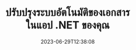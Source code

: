 ---
############################# Static ##########################
layout: "landing"
date: 2023-06-29T12:38:08
draft: false

lang: th
product: "Total"
product_tag: "total"
platform: ".NET"
platform_tag: "net"

############################# Drop-down ############################
supported_platforms:
  items:
    # supported_platforms loop
    - title: ".NET"
      tag: "net"
    # supported_platforms loop
    - title: "Java"
      tag: "java"
      
############################# Head ############################
head_title: "ไลบรารีการทำงานอัตโนมัติของเอกสารแบบครบวงจรสำหรับแอปพลิเคชัน .NET"
head_description: "GroupDocs.Total สำหรับ .NET คือชุด API การทำงานอัตโนมัติของเอกสารแบบครบวงจรสำหรับนักพัฒนา .NET โดยมีชุดเครื่องมือที่ครอบคลุมสำหรับการทำงานกับรูปแบบเอกสารที่หลากหลาย รวมถึง PDF, Word, Excel, รูปภาพ, HTML, ไดอะแกรม และอื่นๆ ."

############################# Header ##########################
title: "ปรับปรุงระบบอัตโนมัติของเอกสาร<br>ในแอป .NET ของคุณ"
description: "ปลดล็อกระบบอัตโนมัติของเอกสาร: แปลง ดูและเปรียบเทียบ แก้ไขและเซ็นชื่อระหว่างรูปแบบมากกว่า 200 รูปแบบได้อย่างง่ายดาย"
words:
  for: "for"

actions:
  main: "ดาวน์โหลด NuGet ฟรี"
  main_link: "https://www.nuget.org/packages/GroupDocs.Total"
  alt: "การออกใบอนุญาต"
  alt_link: "https://purchase.groupdocs.com/pricing/total/net"
  title: "พร้อมที่จะเริ่มต้นหรือยัง?"
  description: "ลองใช้คุณสมบัติ GroupDocs.Total ฟรีหรือขอใบอนุญาต"

release:
  title: "เวอร์ชัน {0} เปิดตัวแล้ว"
  notes: "ดูว่ามีอะไรใหม่"
  downloads: "ดาวน์โหลด"
  link: "https://releases.groupdocs.com/total/net/release-notes/latest/"

code:
  title: "ผสานและดูไฟล์ Word ใน C #"
  more: "ตัวอย่างเพิ่มเติม"
  more_link: "https://github.com/groupdocs-total/GroupDocs.Total-for-.NET"
  install: "dotnet add package GroupDocs.Total"
  content: |
    ```csharp {style=abap} 
    // โหลดไฟล์ DOCX ต้นฉบับ
    using (Merger merger = new Merger("sample1.docx"))
    {
        // เพิ่มไฟล์ DOCX อื่นเพื่อรวม
        merger.Join("sample2.docx");

        // รวมไฟล์ DOCX และบันทึกผลลัพธ์
        merger.Save("merged.docx");
    }

    // โหลดไฟล์ DOCX ที่ผสานแล้วลงในโปรแกรมดู
    using (var viewer = new Viewer("merged.docx"))
    {
        // ตั้งค่าตัวเลือก HTML เอาต์พุต หนึ่งไฟล์ต่อหน้า
        var viewOptions = 
        HtmlViewOptions.ForEmbeddedResources("page{0}.html");
        
        // เรนเดอร์ DOCX เป็น HTML ด้วยทรัพยากรที่ฝังอยู่        
        viewer.View(viewOptions);
    }
    ```

############################# Overview ############################
overview:
  enable: true
  title: "GroupDocs.Total ได้อย่างรวดเร็ว"
  description: "ทำให้การดูไฟล์ แปลง แก้ไข เปรียบเทียบ ค้นหา ใส่ลายน้ำ และเวิร์กโฟลว์อื่นๆ ในแอปพลิเคชัน .NET เป็นแบบอัตโนมัติ"
  features:
    # feature loop
    - title: "รวมพลังของผลิตภัณฑ์ GroupDocs หลายรายการไว้ในโซลูชันเดียวที่ครอบคลุม"
      content: | 
        คุณสามารถใช้คุณลักษณะของผลิตภัณฑ์ GroupDocs ต่างๆ เพื่อสร้างแนวทางที่ปรับแต่งให้ตรงตามความต้องการเฉพาะของคุณได้
        <br><br>
        ตัวอย่างเช่น คุณสามารถแปลงไฟล์ Word เป็น PDF แล้วเพิ่มลายเซ็นดิจิทัลได้ หรือเติมข้อมูลเทมเพลตเอกสารจากฐานข้อมูล หรือแยกข้อความจากรูปภาพแล้วแปลเป็นภาษาอื่น
        <br><br>
        ความเป็นไปได้ไม่มีที่สิ้นสุด!
          
    # feature loop
    - title: "ฝึกฝนความหลากหลายของรูปแบบไฟล์"
      content: "GroupDocs.Total สำหรับ .NET ปลดล็อกความเข้ากันได้กับรูปแบบไฟล์มากกว่า 200 รูปแบบ ช่วยให้คุณสามารถประมวลผลเอกสารประเภทยอดนิยมทุกประเภท ตั้งแต่รูปแบบ Office เช่น Word และ Excel ไปจนถึงรูปภาพ โค้ด และไฟล์ที่เข้ารหัส เราช่วยคุณได้"

    # feature loop
    - title: "การสนับสนุนข้ามแพลตฟอร์ม"
      content: "ปลดปล่อยตัวเองจากข้อจำกัดของแพลตฟอร์ม GroupDocs.Total มีความเข้ากันได้ข้ามแพลตฟอร์ม ช่วยให้คุณสามารถมอบประสิทธิภาพและความพร้อมใช้งานของโซลูชันที่เหมาะสมที่สุดแก่ผู้ใช้บนระบบใดๆ ที่สามารถติดตั้ง .NET ได้"

############################# Platforms ############################
platforms:
  enable: true
  title: "ความเป็นอิสระของแพลตฟอร์ม"
  description: "GroupDocs.Total สำหรับ .NET รองรับระบบปฏิบัติการ เฟรมเวิร์ก และตัวจัดการแพ็คเกจต่อไปนี้"
  items:
    # platform loop
    - title: "Amazon"
      image: "amazon"
    # platform loop
    - title: "Docker"
      image: "docker"
    # platform loop
    - title: "Azure"
      image: "azure"
    # platform loop
    - title: "VS Code"
      image: "vs_code"
    # platform loop
    - title: "ReSharper"
      image: "resharper"
    # platform loop
    - title: "macOS"
      image: "finder"
    # platform loop
    - title: "Linux"
      image: "linux"
    # platform loop
    - title: "NuGet"
      image: "nuget"

############################# File formats ############################
formats:
  enable: true
  title: "รูปแบบไฟล์ที่รองรับ"
  description: |
    GroupDocs.Total สำหรับ .NET รองรับการดำเนินการกับ [รูปแบบไฟล์](https://docs.groupdocs.com/total/net/supported-document-formats/) ต่อไปนี้
  groups:
    # group loop
    - color: "green"
      content: |
        ### Microsoft Office, OpenDocument และรูปแบบข้อความ
        * **Word:** DOC, DOCX, DOCM, DOT, DOTX, DOTM, RTF, TXT
        * **Excel:** XLS, XLSX, XLSM, XLSB, XLTM, XLT, XLTM, XLTX
        * **PowerPoint:** PPT, PPTX, PPS, PPSX, PPSM, POT, POTM, POTX, PPTM        
        * **Project:** MPP, MPT, MPX
        * **Outlook:** MSG, EML, EMLX, PST, OST
        * **OneNote:** ONE
        * **OpenDocument:** ODT, OTT, ODS, ODP, OTP, OTS, ODG
        * **Fixed Page Layout:** PDF, TEX, XPS, OXPS
        * **e-Books:** EPUB, MOBI, DjVu
        * **Delimiter-Separated Values:** CSV, TSV
    # group loop
    - color: "blue"
      content: |
        ### รูปภาพ กราฟิก และไดอะแกรม
        * **ภาพแรสเตอร์:** BMP, GIF, JPG, PNG, TIFF, WebP, DNG, DIB, Jpeg2000 family
        * **Windows Icon:** ICO
        * **Scalable Vector Graphics:** SVG, CDR, CMX, IGS, SVGZ        
        * **Adobe Photoshop:** PSD, PSB        
        * **Stereo Lithography (3D Printing):** STL        
        * **Medical Imaging:** DICOM
        * **Plotter Documents:** PLT, HPG
        * **Autodesk Design Web Formats:** DWF, DWG
        * **AutoCAD Drawing:** DWT, IFC, STL, CF2        
      # group loop
    - color: "red"
      content: |
        ### อื่น        
        * **เว็บ:** HTML, MHT, MHTML, XML
        * **Metafile:** WMF, EMF, CGM, EMZ, WMZ
        * **Visio:** VSD, VDX, VSS, VSSX, VSX, VST, VSTX, VTX, VSDX, VDW, VSTM, VSSM, VSDM
        * **Project:** MPP, MPT, MPX
        * **PostScript:** PS, EPS
        * **หอจดหมายเหตุ:** ZIP, TAR, BZ2, GZ, RAR, RAR5
        * **อื่น:** VCF, VCARD, NUMBERS, NSF, OBJ
        * **C/C++/C# Files:** C, CC, C# , CPP, CXX, CS, H, HH, M, MM
        * **Java/JavaScript Files:** JAVA, JS, JSON, PROPERTIES

############################# Features ############################
features:
  enable: true
  title: "GroupDocs.Total คุณสมบัติทั้งหมด"
  description: "จัดการ เรนเดอร์ และแปลง PDF และเอกสาร Office อย่างครอบคลุม"

  items:
    # feature loop
    - icon: "viewer"
      title: "การดูไฟล์ที่กว้างขวาง"
      content: "การดูเอกสารที่ครอบคลุมมากกว่า 180 รูปแบบ รวมถึง HTML, รูปภาพ และ PDF"

    # feature loop
    - icon: "conversion"
      title: "การแปลงรูปแบบ"
      content: "การแปลงเอกสารรูปแบบต่างๆ ได้อย่างราบรื่นโดยไม่ต้องใช้เครื่องมือภายนอก"

    # feature loop
    - icon: "annotation"
      title: "คำอธิบายประกอบแบบโต้ตอบ"
      content: "ความสามารถในการใส่คำอธิบายประกอบขั้นสูงสำหรับองค์ประกอบข้อความและรูปภาพภายในเอกสาร"

    # feature loop
    - icon: "comparison"
      title: "การเปรียบเทียบเนื้อหา"
      content: "การเปรียบเทียบเอกสารที่แม่นยำ เน้นความแตกต่างในเนื้อหาและรูปแบบ"

    # feature loop
    - icon: "signature"
      title: "ความยืดหยุ่นของลายเซ็น"
      content: "ตัวเลือกลายเซ็นที่หลากหลาย รวมถึงข้อความ รูปภาพ และลายเซ็นดิจิทัล"

    # feature loop
    - icon: "assembly"
      title: "การสร้างเอกสารตามเทมเพลต"
      content: "การสร้างเอกสารอัตโนมัติจากเทมเพลตและแหล่งข้อมูลภายนอก"

    # feature loop
    - icon: "metadata"
      title: "การจัดการข้อมูลเมตา"
      content: "การเข้าถึงและการจัดการข้อมูลเมตาที่แข็งแกร่งเพื่อการควบคุมเอกสารที่ได้รับการปรับปรุง"

    # feature loop
    - icon: "search"
      title: "การค้นหาขั้นสูง"
      content: "ฟังก์ชันการค้นหาอันทรงพลังพร้อมรองรับอัลกอริธึมคลุมเครือและคำพ้องความหมาย"

    # feature loop
    - icon: "watermark"
      title: "การควบคุมลายน้ำ"
      content: "การจัดการลายน้ำเอกสารที่ง่ายดาย นำเสนอคุณสมบัติการปรับแต่งและการดึงข้อมูล"

############################# Code samples ############################
code_samples:
  enable: true
  title: "ตัวอย่างโค้ด"
  description: "สถานการณ์จริงบางประการของ GroupDocs.Total สำหรับการใช้งาน .NET"
  items:
    # code sample loop
    - title: "รักษาความปลอดภัยและจัดระเบียบสัญญา: ใส่ลายน้ำและจัดการข้อมูลเมตาในไฟล์ DOCX"
      content: |
        ปกป้องและจัดระเบียบเอกสาร Word ของคุณอย่างมีประสิทธิภาพด้วยตัวอย่างโค้ดที่ครอบคลุมนี้ ตัวอย่างด้านล่างนี้ช่วยให้คุณสามารถใช้ลายน้ำและการจัดการข้อมูลเมตาที่มีประสิทธิภาพภายในขั้นตอนการทำงานของสัญญาของคุณเพื่อเพิ่มความปลอดภัยและการจัดการข้อมูล มันแสดงให้เห็นถึงวิธีการ: <br><br>
        <b>ใช้ลายน้ำแบบกำหนดเอง:</b> เพิ่มลายน้ำ 'ร่างสัญญา' ที่โดดเด่นลงในเอกสารเพื่อให้มองเห็นได้ชัดเจนและปกป้อง [ปรับแต่งลายน้ำ](https://docs.groupdocs.com/watermark/net/basic-usage/customize/) พร้อมตัวเลือกแบบอักษร สี ความทึบ และการจัดตำแหน่ง <br><br>
        <b>ปรับปรุงข้อมูลเมตา:</b> [แก้ไขข้อมูลเมตาของเอกสาร](https://docs.groupdocs.com/metadata/net/working-with-metadata-in-wordprocessing-documents/) ได้อย่างง่ายดายเพื่อรวมรายละเอียดที่สำคัญ เช่น ผู้แต่ง เวลาในการสร้าง บริษัท หมวดหมู่ และคำหลัก เพื่อการจัดระเบียบและการค้นหาที่ดีขึ้น
       
        {{< landing/code title="C#">}}
        ```csharp {style=abap}  
        using GroupDocs.Metadata;
        using GroupDocs.Watermark;
        using GroupDocs.Watermark.Common;
        using GroupDocs.Watermark.Watermarks;
        
        // โหลดเอกสารของคุณลงในลายน้ำ
        using (Watermarker watermarker = new Watermarker("contract.docx"))
        {
            // ตั้งค่าข้อความและแบบอักษรที่ต้องการสำหรับลายน้ำ
            TextWatermark watermark = new TextWatermark("Contract Draft", new Font("Arial", 60, FontStyle.Bold));
            
            // เลือกสีแบบอักษรและความทึบของข้อความ การหมุน และการจัดแนว
            watermark.ForegroundColor = Color.DarkGreen;
            watermark.Opacity = 0.5;
            watermark.HorizontalAlignment = HorizontalAlignment.Center;
            watermark.VerticalAlignment = VerticalAlignment.Center;
            
            // ใช้ลายน้ำ
            watermarker.Add(watermark);
            
            // บันทึกเอกสารผลลัพธ์
            watermarker.Save("watermarked-contract.docx");
        }

        using (Metadata metadata = new Metadata("watermarked-contract.docx"))
        {
          var root = metadata.GetRootPackage<WordProcessingRootPackage>();

          // อัปเดตคุณสมบัติข้อมูลเมตาของเอกสาร
          root.DocumentProperties.Author = "Name Surname";
          root.DocumentProperties.CreatedTime = DateTime.Now;
          root.DocumentProperties.Company = "Company Name";
          root.DocumentProperties.Category = "Work materials";
          root.DocumentProperties.Keywords = "contract, watermarked";

          // บันทึกเอกสารด้วยข้อมูลเมตาที่อัปเดต
          metadata.Save("contract-final.docx");
        }        
        ```
        {{< /landing/code >}}
    # code sample loop
    - title: "การเรียบเรียงเอกสารที่คล่องตัว"
      content: |
        <b>สถานการณ์:</b> สำนักงานกฎหมายขนาดใหญ่มักประมวลผลเอกสารที่หลากหลายซึ่งประกอบด้วยข้อมูลลูกค้าที่เป็นความลับ ซึ่งจะต้องแก้ไขก่อนที่จะแบ่งปันกับบุคคลที่สามหรือเพื่อการเปิดเผยต่อสาธารณะ การแก้ไขข้อมูลที่ละเอียดอ่อนนี้ด้วยตนเองอาจเป็นเรื่องที่น่าเบื่อ ใช้เวลานาน และมีแนวโน้มที่จะเกิดข้อผิดพลาดจากมนุษย์ เพื่อให้มั่นใจถึงประสิทธิภาพ ความถูกต้อง และการปฏิบัติตามกฎระเบียบด้านการปกป้องข้อมูล บริษัทกฎหมายจึงแสวงหาโซลูชันอัตโนมัติเพื่อปรับปรุงกระบวนการตรวจทานเอกสารให้มีประสิทธิภาพยิ่งขึ้น 
        
        <br>

        <b>สารละลาย:</b>
        GroupDocs.Total ดำเนินกระบวนการโดยอัตโนมัติ โดยจะกระตุ้นให้ดำเนินการแก้ไขเมื่อได้รับเอกสาร นอกจากนี้ [ตัวเลือกที่ยืดหยุ่น](https://docs.groupdocs.com/redaction/net/text-redactions/) ช่วยให้ปรับแต่งได้โดยอนุญาตให้คุณตั้งกฎ เลือกโหมดการเขียนทับ (เช่น ปิดทึบ แทนที่ด้วยเครื่องหมายดอกจัน) และระบุ ส่วนหรือหน้าเฉพาะสำหรับการเรียบเรียง สุดท้ายนี้ [เอาต์พุตที่เป็นมิตรกับผู้ใช้](https://docs.groupdocs.com/viewer/net/rendering-to-pdf/) จะสร้างเอกสารที่แก้ไขแล้วในรูปแบบ PDF เพื่อการแชร์และตรวจทานที่ง่ายดาย ในขณะที่การรักษาความปลอดภัยและการตรวจสอบที่ได้รับการปรับปรุงช่วยให้มั่นใจได้ว่าทั้งหมด กระบวนการได้รับการบันทึกไว้เพื่อการปฏิบัติตามและความรับผิดชอบ 
        <br><br>
        โซลูชันที่ครอบคลุมนี้ช่วยให้ผู้เชี่ยวชาญด้านกฎหมายและองค์กรอื่นๆ สามารถลดเวลาและค่าใช้จ่ายในการแก้ไขได้อย่างมาก ลดข้อผิดพลาดของมนุษย์ และจัดการข้อมูลที่ละเอียดอ่อนด้วยความมั่นใจอย่างสม่ำเสมอ        
              
        {{< landing/code title="C#">}}
        ```csharp {style=abap}   
        using GroupDocs.Redaction;
        using GroupDocs.Viewer;
        using GroupDocs.Viewer.Options;

        // โหลดเอกสารที่มีข้อมูลส่วนตัวลงในตัวแก้ไข 
        using (Redactor redactor = new Redactor("customer-info.docx"))
        {
          // ตั้งค่าและปรับแต่งตัวเลือกการเขียนทับ 
          redactor.Apply(new ExactPhraseRedaction("John Smith", new ReplacementOptions("[personal]")));
          // ใช้การแก้ไขและบันทึกผลลัพธ์ 
          redactor.Save();
        }

        // โหลดไฟล์ที่ถูกแก้ไขเพื่อตรวจสอบ 
        using (var viewer = new Viewer("customer-info.docx"))
        {
          // ตั้งค่า PDF เป็นรูปแบบการดูที่ต้องการ       
          var viewOptions = new PdfViewOptions("redacted-info.pdf");

          // บันทึกเอกสารเป็น PDF      
          viewer.View(viewOptions);
        }
        ```
        {{< /landing/code >}}
############################# Reviews ############################
# reviews:
# enable: true
# title: "บทวิจารณ์ผลิตภัณฑ์ GroupDocs"
# description: "อย่าเพิ่งเชื่อคำพูดของเรา ดูว่านักพัฒนารายอื่นพูดถึง API ของเราอย่างไร"

# items:
#   # review loop
#   - title: "GroupDocs.Total"
#     content: "บริการที่เป็นเลิศและผลิตภัณฑ์ที่เป็นเลิศ พวกเขามีประโยชน์และตอบสนองอย่างมากในระหว่างกระบวนการใช้งาน GroupDocs.Viewer สำหรับ .NET ไม่สามารถแนะนำได้มากพอ"
#     author: "Martin Lasarga"
#     company: "Product Manager at Axentria ECM by G.S.I."

#   # review loop
#   - title: "GroupDocs.Total"
#     content: "หลังจากใช้งานและใช้งาน GroupDocs.Viewer สำหรับ Java ในโปรเจ็กต์แล้ว ดูเหมือนว่าจะทำงานได้ดีมาก ฉันได้ทดสอบกับเอกสารจำนวนมากและจนถึงตอนนี้ก็ดีมาก ทุกสิ่งที่ฉันใส่ลงไปนั้นเรนเดอร์ได้อย่างสวยงามและดูดีพอๆ กับในโปรแกรมดู PDF หรือ MS Word"
#     author: "Mats Oustad"
#     company: "Senior Consultant/Partner at Novanet AS"
---